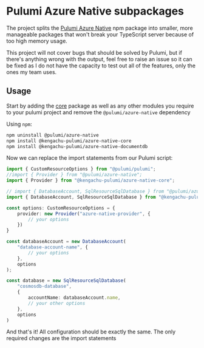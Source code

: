 # Pulumi Azure Native subpackages

The project splits the [Pulumi Azure Native](https://github.com/pulumi/pulumi-azure-native)
npm package into smaller, more manageable packages that won't break your TypeScript
server because of too high memory usage.

This project will not cover bugs that should be solved by Pulumi, but if there's
anything wrong with the output, feel free to raise an issue so it can be fixed as
I do not have the capacity to test out all of the features, only the ones my
team uses.

## Usage

Start by adding the [core](./packages/core) package as well as any other modules you require to your
pulumi project and remove the `@pulumi/azure-native` dependency

Using `npm`:

```bash
npm uninstall @pulumi/azure-native
npm install @kengachu-pulumi/azure-native-core
npm install @kengachu-pulumi/azure-native-documentdb
```

Now we can replace the import statements from our Pulumi script:

```typescript
import { CustomResourceOptions } from "@pulumi/pulumi";
//import { Provider } from "@pulumi/azure-native";
import { Provider } from "@kengachu-pulumi/azure-native-core";

// import { DatabaseAccount, SqlResourceSqlDatabase } from "@pulumi/azure-native/documentdb";
import { DatabaseAccount, SqlResourceSqlDatabase } from "@kengachu-pulumi/azure-native-documentdb";

const options: CustomResourceOptions = {
    provider: new Provider("azure-native-provider", {
        // your options
    })
}

const databaseAccount = new DatabaseAccount(
    "database-account-name", {
        // your options
    },
    options
);

const database = new SqlResourceSqlDatabase(
    "cosmosdb-database",
    {
        accountName: databaseAccount.name,
        // your other options
    },
    options
)
```

And that's it! All configuration should be exactly the same. The only required changes are
the import statements
